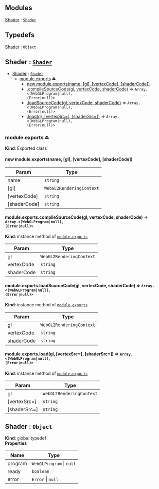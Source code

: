 ## Modules

<dl>
<dt><a href="#module_Shader">Shader</a> : <code><a href="#Shader">Shader</a></code></dt>
<dd></dd>
</dl>

## Typedefs

<dl>
<dt><a href="#Shader">Shader</a> : <code>Object</code></dt>
<dd></dd>
</dl>

<a name="module_Shader"></a>

## Shader : [<code>Shader</code>](#Shader)

* [Shader](#module_Shader) : [<code>Shader</code>](#Shader)
    * [module.exports](#exp_module_Shader--module.exports) ⏏
        * [new module.exports(name, [gl], [vertexCode], [shaderCode])](#new_module_Shader--module.exports_new)
        * [.compileSourceCode(gl, vertexCode, shaderCode)](#module_Shader--module.exports+compileSourceCode) ⇒ <code>Array.&lt;(WebGLProgram\|null), (Error\|null)&gt;</code>
        * [.loadSourceCode(gl, vertexCode, shaderCode)](#module_Shader--module.exports+loadSourceCode) ⇒ <code>Array.&lt;(WebGLProgram\|null), (Error\|null)&gt;</code>
        * [.load(gl, [vertexSrc&#x3D;], [shaderSrc&#x3D;])](#module_Shader--module.exports+load) ⇒ <code>Array.&lt;(WebGLProgram\|null), (Error\|null)&gt;</code>

<a name="exp_module_Shader--module.exports"></a>

### module.exports ⏏
**Kind**: Exported class  
<a name="new_module_Shader--module.exports_new"></a>

#### new module.exports(name, [gl], [vertexCode], [shaderCode])

| Param | Type |
| --- | --- |
| name | <code>string</code> | 
| [gl] | <code>WebGL2RenderingContext</code> | 
| [vertexCode] | <code>string</code> | 
| [shaderCode] | <code>string</code> | 

<a name="module_Shader--module.exports+compileSourceCode"></a>

#### module.exports.compileSourceCode(gl, vertexCode, shaderCode) ⇒ <code>Array.&lt;(WebGLProgram\|null), (Error\|null)&gt;</code>
**Kind**: instance method of [<code>module.exports</code>](#exp_module_Shader--module.exports)  

| Param | Type |
| --- | --- |
| gl | <code>WebGL2RenderingContext</code> | 
| vertexCode | <code>string</code> | 
| shaderCode | <code>string</code> | 

<a name="module_Shader--module.exports+loadSourceCode"></a>

#### module.exports.loadSourceCode(gl, vertexCode, shaderCode) ⇒ <code>Array.&lt;(WebGLProgram\|null), (Error\|null)&gt;</code>
**Kind**: instance method of [<code>module.exports</code>](#exp_module_Shader--module.exports)  

| Param | Type |
| --- | --- |
| gl | <code>WebGL2RenderingContext</code> | 
| vertexCode | <code>string</code> | 
| shaderCode | <code>string</code> | 

<a name="module_Shader--module.exports+load"></a>

#### module.exports.load(gl, [vertexSrc&#x3D;], [shaderSrc&#x3D;]) ⇒ <code>Array.&lt;(WebGLProgram\|null), (Error\|null)&gt;</code>
**Kind**: instance method of [<code>module.exports</code>](#exp_module_Shader--module.exports)  

| Param | Type |
| --- | --- |
| gl | <code>WebGL2RenderingContext</code> | 
| [vertexSrc=] | <code>string</code> | 
| [shaderSrc=] | <code>string</code> | 

<a name="Shader"></a>

## Shader : <code>Object</code>
**Kind**: global typedef  
**Properties**

| Name | Type |
| --- | --- |
| program | <code>WebGLProgram</code> \| <code>null</code> | 
| ready | <code>boolean</code> | 
| error | <code>Error</code> \| <code>null</code> | 

